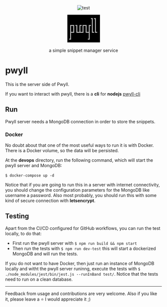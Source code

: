 <div class="text" align="center">
  <img src="https://img.shields.io/github/actions/workflow/status/carvilsi/pwyll/c.yml?logo=github&label=tests" alt="test">
  <p></p>
  <p>
    <img src="https://github.com/carvilsi/pwyll/blob/main/img/pwyll.png" alt="pwyll" >
  </p>
  <p>a simple snippet manager service</p>
</div>

# pwyll 

This is the server side of Pwyll.

If you want to interact with pwyll, there is a **cli** for **nodejs** [pwyll-cli](https://github.com/carvilsi/pwyll-cli)

## Run

Pwyll server needs a MongoDB connection in order to store the snippets.

### Docker

No doubt about that one of the most useful ways to run it is with Docker. There is a Docker volume, so the data will be persisted.

At the **devops** directory, run the following command, which will start the pwyll server and MongoDB:

`$ docker-compose up -d`

Notice that if you are going to run this in a server with internet connectivity, you should change the configuration parameters for the MongoDB like username a password. Also most probably, you should run this with some kind of secure connection with **letsencrypt**.

## Testing

Apart from the CI/CD configured for GitHub workflows, you can run the test locally, to do that:

- First run the pwyll server with `$ npm run build && npm start`
- Then run the tests with `$ npm run dev-test` this will start a dockerized MongoDB and will run the tests.

If you do not want to have Docker, then just run an instance of MongoDB locally and witht the pwyll server runinng, execute the tests with `$ ./node_modules/jest/bin/jest.js --runInBand test/`. Notice that the tests need to run on a clean database.

---

Feedback from usage and contributions are very welcome.
Also if you like it, please leave a :star: I would appreciate it ;)


